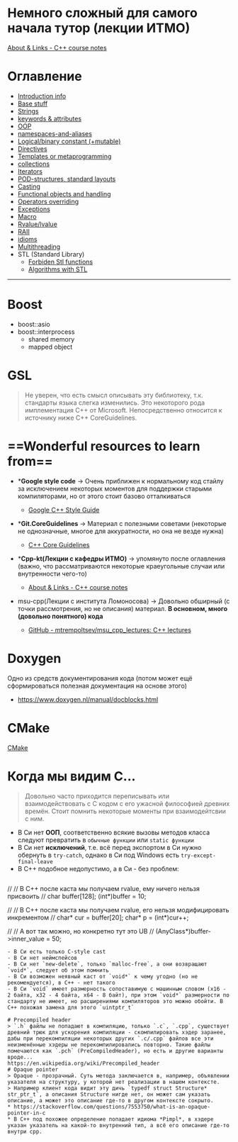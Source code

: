 # Немного сложный для самого начала тутор (лекции ИТМО)
[About & Links - C++ course notes](https://cpp-kt.github.io/cpp-notes/course.html)
# Оглавление
* [Introduction info](resources/info.md)
* [Base stuff](resources/base-stuff.md)
* [Strings](resources/strings.md)
* [keywords & attributes](resources/keywords-attributes.md)
* [OOP](resources/oop.md)
* [namespaces-and-aliases](resources/namespaces-and-aliases.md)
* [Logical/binary constant (+mutable)](resources/logical-binary-immutability.md)
* [Directives](resources/directives.md)
* [Templates or metaprogramming](resources/templates.md)
* [collections](resources/collections.md)
* [Iterators](resources/Iterators.md)
* [POD-structures, standard layouts](resources/pods-and-standard_layouts.md)
* [Casting](resources/cast.md)
* [Functional objects and handling](resources/functional.md)
* [Operators overriding](resources/operators-overriding.md)
* [Exceptions](resources/exceptions.md)
* [Macro](resources/macro.md)
* [Rvalue/lvalue](resources/rvalue-lvalue.md)
* [RAII](resources/raii.md)
* [idioms](resources/idioms.md)
* [Multithreading](resources/multithreading.md)
* STL (Standard Library)
	* [Forbiden Stl functions ](resources/forbiden-stl-functions.md)
	* [Algorithms with STL](resources/stl-algorithms.md)
---
# Boost
- boost::asio
- boost::interprocess
    - shared memory
    - mapped object

# GSL
> Не уверен, что есть смысл описывать эту библиотеку, т.к. стандарты языка слегка изменились. Это некоторого рода имплементация С++ от Microsoft. Непосредственно относится к источнику ниже C++ CoreGuidelines.

# ==Wonderful resources to learn from==

* ***Google style code** → Очень приближен к нормальному код стайлу за исключением некоторых моментов для поддержки старыми компиляторами, но от этого стоит базово отталкиваться
	* [Google C++ Style Guide](https://google.github.io/styleguide/cppguide.html#Self_contained_Headers)

* ***Git.CoreGuidelines** → Материал с полезными советами (некоторые не однозначные, многое для аккуратности, но она не везде нужна)
	* [C++ Core Guidelines](https://isocpp.github.io/CppCoreGuidelines/CppCoreGuidelines)

* ***Cpp-kt(Лекции с кафедры ИТМО)** → упомянуто после оглавления (важно, что рассматриваются некоторые краеугольные случаи или внутренности чего-то)
	* [About & Links - C++ course notes](https://cpp-kt.github.io/cpp-notes/course.html)

* msu-cpp(Лекции с института Ломоносова) → Довольно обширный (с точки рассмотрения, но не описания) материал. **В основном, много (довольно понятного) кода**
	* [GitHub - mtrempoltsev/msu_cpp_lectures: C++ lectures](https://github.com/mtrempoltsev/msu_cpp_lectures/tree/master)
# Doxygen
Одно из средств документирования кода (потом может ещё сформироваться полезная документация на основе этого)
* https://www.doxygen.nl/manual/docblocks.html
# CMake
[CMake](resources/cmake.md)
# Когда мы видим С...
> Довольно часто приходится переписывать или взаимодействовать с С кодом с его ужасной философией древних времён. Стоит помнить некоторые моменты при взаимодейтсвии с ним.

- В Си нет **ООП**, соответственно всякие вызовы методов класса следуют превратить в `обычные функции` или `static функции`
- В Си нет **исключений**, т.е. всё перед экспортом в Си нужно обернуть в `try-catch`, однако в Си под Windows есть `try-except-final-leave`
- В С++ подобное недопустимо, а в Си - без проблем:
  ```cpp
//
// В С++ после каста мы получаем rvalue, ему ничего нельзя присвоить
//
char buffer[128];
(int*)buffer = 10;

//
// В С++ после каста мы получаем rvalue, его нельзя модифицировать инкрементом
//
char* cur = buffer[20];
char* p   = (int*)cur++;	

//
// А вот так можно, но конкретно тут это UB
//
(AnyClass*)buffer->inner_value = 50;   
  ```
- В Си есть только С-style cast
- В Си нет неймспейсов
- В Си нет `new-delete`, только `malloc-free`, а они возвращают `void*`, следует об этом помнить
- В Си возможен неявный каст от `void*` к чему угодно (но не рекомендуется), в С++ - нет такого
- В Си `void` имеет размерность сопоставимую с машинным словом (x16 - 2 байта, х32 - 4 байта, х64 - 8 байт), при этом `void*` размерности по стандарту не имеет, но расширениями компиляторов это можно обойти. В С++ похожая замена для этого `uintptr_t`

# Precompiled header
> `.h` файлы не попадают в компиляцию, только `.c`, `.cpp`, существует древний трюк для ускорения компиляции - скомпилировать хэдер заранее, дабы при перекомпиляции некоторых других `.c/.cpp` файлов все эти неизменённые хэдеры не перекомпилировались повторно. Такие файлы помечаются как `.pch` (PreCompiledHeader), но есть и другие варианты вроде...
https://en.wikipedia.org/wiki/Precompiled_header
# Opaque pointer
> Opaque - прозрачный. Суть метода заключается в, например, объявлении указателя на структуру, у которой нет реализации в нашем контексте.
> Например клиент кода видит эту дичь `typedf struct Structure* str_ptr_t`, а описания Structure нигде нет, он может сам указать описание, а может это описание где-то в другом контексте сокрыто.
* https://stackoverflow.com/questions/7553750/what-is-an-opaque-pointer-in-c
* В С++ под похожее определение попадает идиома *Pimpl*, в хэдере указан указатель на какой-то внутренний тип, а всё его описание где-то внутри cpp.